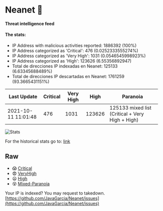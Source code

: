 # Neanet :hocho:
#### Threat intelligence feed
#### The stats:

- IP Address with malicious activities reported: 1886392 (100%)
- IP Address categorized as 'Critical':  476 (0.0252333555274%)
- IP Address categorized as 'Very High':  1031 (0.0546545998923%)
- IP Address categorized as 'High':  123626 (6.55356892947)
- Total de direcciones IP indexadas en Neanet:  125133 (6.63345688489%)
- Total de direcciones IP descartadas en Neanet:  1761259 (93.3665431151%)

| Last Update | Critical | Very High | High | Paranoia |
| --- | --- | --- | --- | --- |
| 2021-10-11 11:01:48 | 476 | 1031 | 123626 | 125133 mixed list (Critical + Very High + High)|

![Stats](https://docs.google.com/spreadsheets/d/e/2PACX-1vSnaNMIXVabIpDJjufMlzH7poXnshF3mgd8Is1g9ytUEzVsP5my4Trn8f-xkoLLQ38xpL3HtmUexLo6/pubchart?oid=501124687&format=image)

For the historical stats go to: [link](/stats.csv)
## Raw
- :scream: [Critical](https://raw.githubusercontent.com/JavaGarcia/Neanet/master/blacklists/neanet_critical.txt)
- :fearful: [VeryHigh](https://raw.githubusercontent.com/JavaGarcia/Neanet/master/blacklists/neanet_veryHigh.txtt)
- :frowning: [High](https://raw.githubusercontent.com/JavaGarcia/Neanet/master/blacklists/neanet_high.txt)
- :dizzy_face: [Mixed-Paranoia](https://raw.githubusercontent.com/JavaGarcia/Neanet/master/blacklists/neanet_all.txt)


Your IP is indexed? You may request to takedown. [https://github.com/JavaGarcia/Neanet/issues](https://github.com/JavaGarcia/Neanet/issues)






































































































































































































































































































































































































































































































































































































































































































































































































































































































































































































































































































































































































































































































































































































































































































































































































































































































































































































































































































































































































































































































































































































































































































































































































































































































































































































































































































































































































































































































































































































































































































































































































































































































































































































































































































































































































































































































































































































































































































































































































































































































































































































































































































































































































































































































































































































































































































































































































































































































































































































































































































































































































































































































































































































































































































































































































































































































































































































































































































































































































































































































































































































































































































































































































































































































































































































































































































































































































































































































































































































































































































































































































































































































































































































































































































































































































































































































































































































































































































































































































































































































































































































































































































































































































































































































































































































































































































































































































































































































































































































































































































































































































































































































































































































































































































































































































